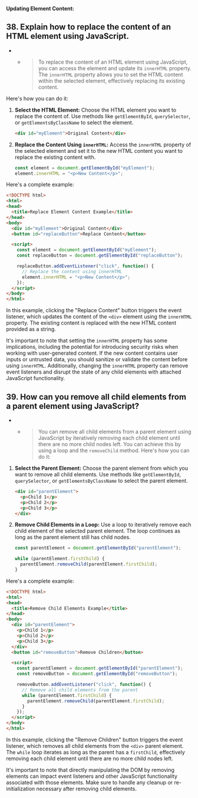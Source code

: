 **Updating Element Content:**

## 38. Explain how to replace the content of an HTML element using JavaScript.

- - > To replace the content of an HTML element using JavaScript, you can access the element and update its `innerHTML` property. The `innerHTML` property allows you to set the HTML content within the selected element, effectively replacing its existing content.

Here's how you can do it:

1. **Select the HTML Element:**
   Choose the HTML element you want to replace the content of. Use methods like `getElementById`, `querySelector`, or `getElementsByClassName` to select the element.

   ```html
   <div id="myElement">Original Content</div>
   ```

2. **Replace the Content Using `innerHTML`:**
   Access the `innerHTML` property of the selected element and set it to the new HTML content you want to replace the existing content with.

   ```javascript
   const element = document.getElementById("myElement");
   element.innerHTML = "<p>New Content</p>";
   ```

Here's a complete example:

```html
<!DOCTYPE html>
<html>
<head>
  <title>Replace Element Content Example</title>
</head>
<body>
  <div id="myElement">Original Content</div>
  <button id="replaceButton">Replace Content</button>

  <script>
    const element = document.getElementById("myElement");
    const replaceButton = document.getElementById("replaceButton");

    replaceButton.addEventListener("click", function() {
      // Replace the content using innerHTML
      element.innerHTML = "<p>New Content</p>";
    });
  </script>
</body>
</html>
```

In this example, clicking the "Replace Content" button triggers the event listener, which updates the content of the `<div>` element using the `innerHTML` property. The existing content is replaced with the new HTML content provided as a string.

It's important to note that setting the `innerHTML` property has some implications, including the potential for introducing security risks when working with user-generated content. If the new content contains user inputs or untrusted data, you should sanitize or validate the content before using `innerHTML`. Additionally, changing the `innerHTML` property can remove event listeners and disrupt the state of any child elements with attached JavaScript functionality.

## 39. How can you remove all child elements from a parent element using JavaScript?

- - > You can remove all child elements from a parent element using JavaScript by iteratively removing each child element until there are no more child nodes left. You can achieve this by using a loop and the `removeChild` method. Here's how you can do it:

1. **Select the Parent Element:**
   Choose the parent element from which you want to remove all child elements. Use methods like `getElementById`, `querySelector`, or `getElementsByClassName` to select the parent element.

   ```html
   <div id="parentElement">
     <p>Child 1</p>
     <p>Child 2</p>
     <p>Child 3</p>
   </div>
   ```

2. **Remove Child Elements in a Loop:**
   Use a loop to iteratively remove each child element of the selected parent element. The loop continues as long as the parent element still has child nodes.

   ```javascript
   const parentElement = document.getElementById("parentElement");

   while (parentElement.firstChild) {
     parentElement.removeChild(parentElement.firstChild);
   }
   ```

Here's a complete example:

```html
<!DOCTYPE html>
<html>
<head>
  <title>Remove Child Elements Example</title>
</head>
<body>
  <div id="parentElement">
    <p>Child 1</p>
    <p>Child 2</p>
    <p>Child 3</p>
  </div>
  <button id="removeButton">Remove Children</button>

  <script>
    const parentElement = document.getElementById("parentElement");
    const removeButton = document.getElementById("removeButton");

    removeButton.addEventListener("click", function() {
      // Remove all child elements from the parent
      while (parentElement.firstChild) {
        parentElement.removeChild(parentElement.firstChild);
      }
    });
  </script>
</body>
</html>
```

In this example, clicking the "Remove Children" button triggers the event listener, which removes all child elements from the `<div>` parent element. The `while` loop iterates as long as the parent has a `firstChild`, effectively removing each child element until there are no more child nodes left.

It's important to note that directly manipulating the DOM by removing elements can impact event listeners and other JavaScript functionality associated with those elements. Make sure to handle any cleanup or re-initialization necessary after removing child elements.
